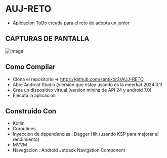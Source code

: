 # AUJ-RETO

- Aplicacion ToDo creada para el reto de adopta un junior

## CAPTURAS DE PANTALLA

![Image](https://github.com/user-attachments/assets/e6bf3d94-e27f-4da5-b450-f60e828e9bef)

## Como Compilar

- Clona el repositorio => https://github.com/santixor2/AUJ-RETO
- Abre Android Studio (viersion que estoy usando es la meerkat 2024.3.1)
- Crea un dispositivo virtual (version minina de API 24 y android 7.0)
- Ejecuta la aplicacion

## Construido Con 
- Kotlin
- Coroutines
- Inyeccion de dependencias : Dagger Hilt (usando KSP para mejorar el rendimiento)
- MVVM
- Navegacion : Android Jetpack Navigation Component
